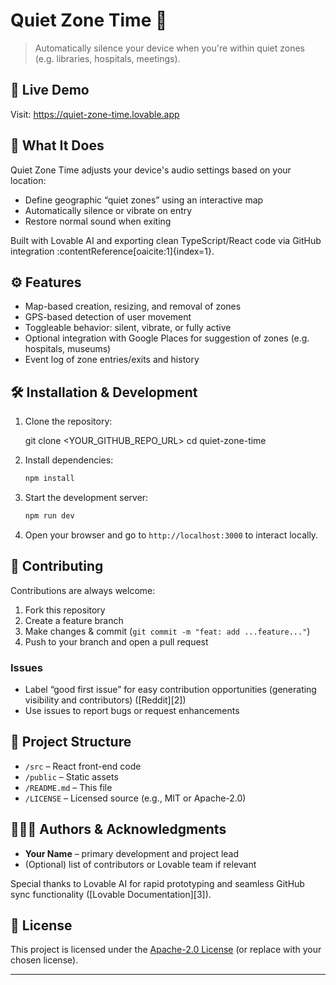 

# Quiet Zone Time 🌙

> Automatically silence your device when you're within quiet zones (e.g. libraries, hospitals, meetings).

## 🚀 Live Demo
Visit: https://quiet-zone-time.lovable.app

## 🧩 What It Does
Quiet Zone Time adjusts your device's audio settings based on your location:
- Define geographic “quiet zones” using an interactive map
- Automatically silence or vibrate on entry
- Restore normal sound when exiting

Built with Lovable AI and exporting clean TypeScript/React code via GitHub integration :contentReference[oaicite:1]{index=1}.

## ⚙️ Features
- Map-based creation, resizing, and removal of zones
- GPS-based detection of user movement
- Toggleable behavior: silent, vibrate, or fully active
- Optional integration with Google Places for suggestion of zones (e.g. hospitals, museums)
- Event log of zone entries/exits and history

## 🛠 Installation & Development
1. Clone the repository:
   
   git clone <YOUR_GITHUB_REPO_URL>
   cd quiet-zone-time

2. Install dependencies:

   ```bash
   npm install
   ```
3. Start the development server:

   ```bash
   npm run dev
   ```
4. Open your browser and go to `http://localhost:3000` to interact locally.

## 🧪 Contributing

Contributions are always welcome:

1. Fork this repository
2. Create a feature branch
3. Make changes & commit (`git commit -m "feat: add ...feature..."`)
4. Push to your branch and open a pull request

### Issues

* Label “good first issue” for easy contribution opportunities (generating visibility and contributors) ([Reddit][2])
* Use issues to report bugs or request enhancements

## 🧭 Project Structure

* `/src` – React front-end code
* `/public` – Static assets
* `/README.md` – This file
* `/LICENSE` – Licensed source (e.g., MIT or Apache-2.0)

## 🧑‍🤝‍🧑 Authors & Acknowledgments

* **Your Name** – primary development and project lead
* (Optional) list of contributors or Lovable team if relevant

Special thanks to Lovable AI for rapid prototyping and seamless GitHub sync functionality ([Lovable Documentation][3]).

## 📄 License

This project is licensed under the [Apache-2.0 License](LICENSE) (or replace with your chosen license).

---

